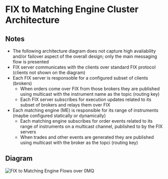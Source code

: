 # FIX to Matching Engine Cluster Architecture

## Notes
* The following architecture diagram does not capture high availability and/or failover aspect of the overall design; only the main messaging flow is presented
* FIX server communicates with the clients over standard FIX protocol (clients not shown on the diagram)
* Each FIX server is responsoble for a configured subset of clients (brokers)
    * When orders come over FIX from those brokers they are published using multicast with the instrument name as the topic (routing key)
    * Each FIX server subscribes for execution updates related to its subset of brokers and relays them over FIX
* Each matching engine (ME) is responsible for its range of instruments (maybe configured statically or dynamically)
    * Each matching engine subscribes for order events related to its range of instruments on a multicast channel, published to by the FIX servers
    * When trades and other events are generated they are published using multicast with the broker as the topci (routing key)

## Diagram
![FIX to Matching Engine Flows over 0MQ](https://github.com/mattdavey/EuronextClone/raw/master/assets/FIXToMatchingEngineFlows0MQ.png)